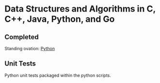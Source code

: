 # Data Structures and Algorithms in C, C++, Java, Python, and Go

## Completed

Standing ovation: [Python](python/misc/standingOvation.py)

## Unit Tests

Python unit tests packaged within the python scripts.
